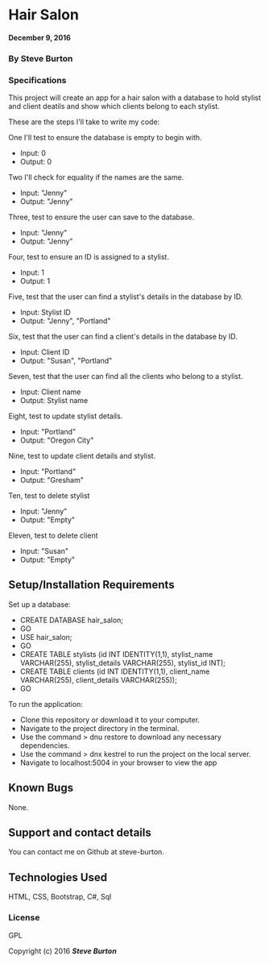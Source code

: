 # Hair Salon

#### December 9, 2016

### By **Steve Burton**

### Specifications
This project will create an app for a hair salon with a database to hold stylist and client deatils and show which clients belong to each stylist.

These are the steps I'll take to write my code:

One I'll test to ensure the database is empty to begin with.
* Input: 0
* Output: 0

Two I'll check for equality if the names are the same.
* Input: "Jenny"
* Output: "Jenny"

Three, test to ensure the user can save to the database.
* Input: "Jenny"
* Output: "Jenny"

Four, test to ensure an ID is assigned to a stylist.
* Input: 1
* Output: 1

Five, test that the user can find a stylist's details in the database by ID.
* Input: Stylist ID
* Output: "Jenny", "Portland"

Six, test that the user can find a client's details in the database by ID.
* Input: Client ID
* Output: "Susan", "Portland"

Seven, test that the user can find all the clients who belong to a stylist.
* Input: Client name
* Output: Stylist name

Eight, test to update stylist details.
* Input: "Portland"
* Output: "Oregon City"

Nine, test to update client details and stylist.
* Input: "Portland"
* Output: "Gresham"

Ten, test to delete stylist
* Input: "Jenny"
* Output: "Empty"

Eleven, test to delete client
* Input: "Susan"
* Output: "Empty"


## Setup/Installation Requirements

Set up a database:
* CREATE DATABASE hair_salon;
* GO
* USE hair_salon;
* GO
* CREATE TABLE stylists (id INT IDENTITY(1,1), stylist_name VARCHAR(255), stylist_details VARCHAR(255), stylist_id INT);
* CREATE TABLE clients (id INT IDENTITY(1,1), client_name VARCHAR(255), client_details VARCHAR(255));
* GO

To run the application:
* Clone this repository or download it to your computer.
* Navigate to the project directory in the terminal.
* Use the command > dnu restore to download any necessary dependencies.
* Use the command > dnx kestrel to run the project on the local server.
* Navigate to localhost:5004 in your browser to view the app

## Known Bugs

None.

## Support and contact details

You can contact me on Github at steve-burton.

## Technologies Used

HTML, CSS, Bootstrap, C#, Sql

### License

GPL

Copyright (c) 2016 **_Steve Burton_**
